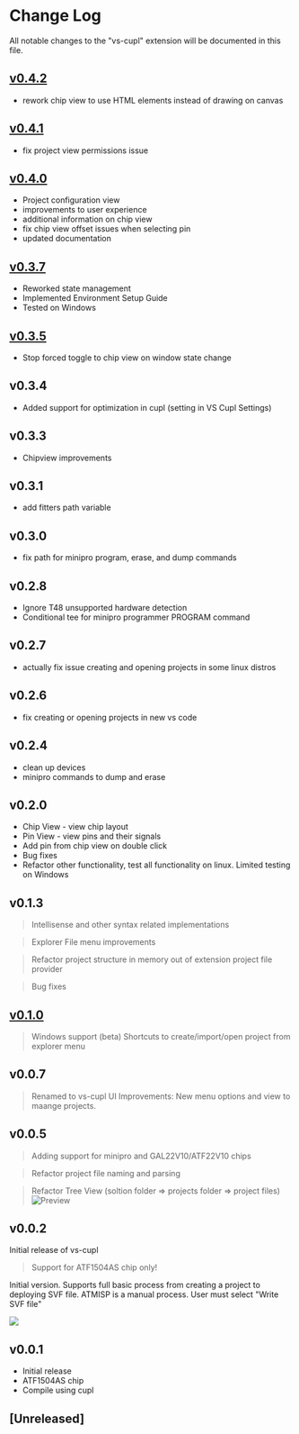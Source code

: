 # Change Log

All notable changes to the "vs-cupl" extension will be documented in this file.
## [v0.4.2](https://github.com/levvayner/ATF15xx-cupl/tree/releases/v0.4.2)
 - rework chip view to use HTML elements instead of drawing on canvas
## [v0.4.1](https://github.com/levvayner/ATF15xx-cupl/tree/releases/v0.4.1)
 - fix project view permissions issue
## [v0.4.0](https://github.com/levvayner/ATF15xx-cupl/tree/releases/v0.4.0)
 - Project configuration view
 - improvements to user experience
 - additional information on chip view
 - fix chip view offset issues when selecting pin
 - updated documentation
## [v0.3.7](https://github.com/levvayner/ATF15xx-cupl/tree/releases/v0.3.7)
- Reworked state management
- Implemented Environment Setup Guide
- Tested on Windows

## [v0.3.5](https://github.com/levvayner/ATF15xx-cupl/tree/releases/v0.3.5)
- Stop forced toggle to chip view on window state change
## v0.3.4
 - Added support for optimization in cupl (setting in VS Cupl Settings)
## v0.3.3
- Chipview improvements
## v0.3.1
- add fitters path variable
## v0.3.0
- fix path for minipro program, erase, and dump commands
## v0.2.8
- Ignore T48 unsupported hardware detection
- Conditional tee for minipro programmer PROGRAM command
## v0.2.7
- actually fix issue creating and opening projects in some linux distros
## v0.2.6
- fix creating or opening projects in new vs code

## v0.2.4
- clean up devices
- minipro commands to dump and erase

## v0.2.0
- Chip View - view chip layout
- Pin View - view pins and their signals
- Add pin from chip view on double click
- Bug fixes
- Refactor other functionality, test all functionality on linux. Limited testing on Windows

## v0.1.3
> Intellisense and other syntax related implementations

> Explorer  File menu improvements

> Refactor project structure in memory out of extension project file provider

> Bug fixes

## [v0.1.0](https://github.com/levvayner/ATF15xx-cupl/tree/releases/v.0.1.0)
> Windows support (beta)
> Shortcuts to create/import/open project from explorer menu
## v0.0.7
> Renamed to vs-cupl
> UI Improvements: New menu options and view to maange projects.
## v0.0.5
> Adding support for minipro and GAL22V10/ATF22V10 chips

> Refactor project file naming and parsing

> Refactor Tree View (soltion folder => projects folder => project files)
![Preview](assets/images/activity-bar.png)

## v0.0.2

Initial release of vs-cupl
> Support for ATF1504AS chip only!


Initial version. Supports full basic process from creating a project to deploying SVF file.
ATMISP is a manual process. User must select "Write SVF file"

![](assets/images/atmisp-svf.png)

## v0.0.1
- Initial release
- ATF1504AS chip
- Compile using cupl
## [Unreleased]
